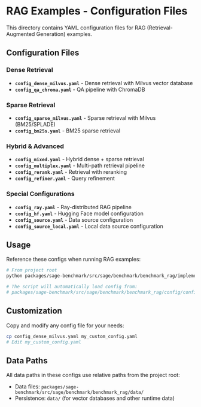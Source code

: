 # RAG Examples - Configuration Files

This directory contains YAML configuration files for RAG (Retrieval-Augmented Generation) examples.

## Configuration Files

### Dense Retrieval

- **`config_dense_milvus.yaml`** - Dense retrieval with Milvus vector database
- **`config_qa_chroma.yaml`** - QA pipeline with ChromaDB

### Sparse Retrieval

- **`config_sparse_milvus.yaml`** - Sparse retrieval with Milvus (BM25/SPLADE)
- **`config_bm25s.yaml`** - BM25 sparse retrieval

### Hybrid & Advanced

- **`config_mixed.yaml`** - Hybrid dense + sparse retrieval
- **`config_multiplex.yaml`** - Multi-path retrieval pipeline
- **`config_rerank.yaml`** - Retrieval with reranking
- **`config_refiner.yaml`** - Query refinement

### Special Configurations

- **`config_ray.yaml`** - Ray-distributed RAG pipeline
- **`config_hf.yaml`** - Hugging Face model configuration
- **`config_source.yaml`** - Data source configuration
- **`config_source_local.yaml`** - Local data source configuration

## Usage

Reference these configs when running RAG examples:

```bash
# From project root
python packages/sage-benchmark/src/sage/benchmark/benchmark_rag/implementations/qa_dense_retrieval_milvus.py

# The script will automatically load config from:
# packages/sage-benchmark/src/sage/benchmark/benchmark_rag/config/config_dense_milvus.yaml
```

## Customization

Copy and modify any config file for your needs:

```bash
cp config_dense_milvus.yaml my_custom_config.yaml
# Edit my_custom_config.yaml
```

## Data Paths

All data paths in these configs use relative paths from the project root:

- Data files: `packages/sage-benchmark/src/sage/benchmark/benchmark_rag/data/`
- Persistence: `data/` (for vector databases and other runtime data)
